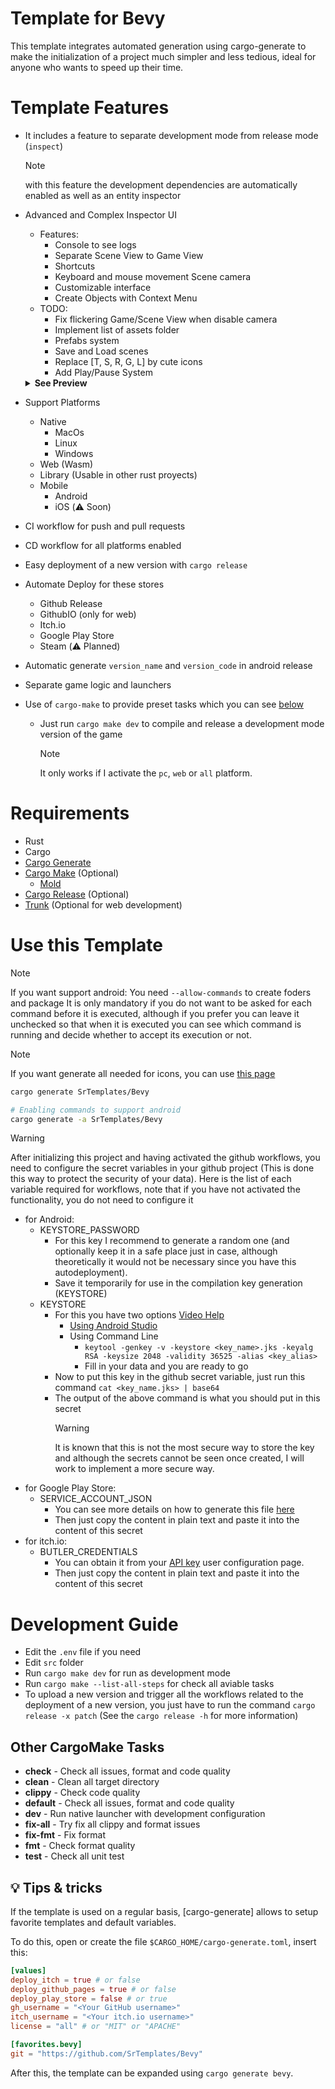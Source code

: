 # Template for Bevy
This template integrates automated generation using cargo-generate to make the initialization of a project much simpler and less tedious, ideal for anyone who wants to speed up their time.

# Template Features
- It includes a feature to separate development mode from release mode (`inspect`)
    > [!NOTE]
    > with this feature the development dependencies are automatically enabled as well as an entity inspector
- Advanced and Complex Inspector UI
    - Features:
        - Console to see logs
        - Separate Scene View to Game View
        - Shortcuts
        - Keyboard and mouse movement Scene camera
        - Customizable interface
        - Create Objects with Context Menu
    - TODO:
        - Fix flickering Game/Scene View when disable camera
        - Implement list of assets folder
        - Prefabs system
        - Save and Load scenes
        - Replace [T, S, R, G, L] by cute icons
        - Add Play/Pause System

    <details>
        <summary><strong>See Preview</strong></summary>
        
    https://github.com/SrTemplates/Bevy/assets/56278796/7a8f4610-e109-491b-9768-3bacf5912767
  
    </details>
-  Support Platforms
    - Native
        - MacOs
        - Linux
        - Windows
    - Web (Wasm)
    - Library (Usable in other rust proyects)
    - Mobile
      - Android
      - iOS (:warning: Soon)
- CI workflow for push and pull requests
- CD workflow for all platforms enabled
- Easy deployment of a new version with `cargo release`
- Automate Deploy for these stores
    - Github Release
    - GithubIO (only for web)
    - Itch.io
    - Google Play Store
    - Steam (:warning: Planned)
- Automatic generate `version_name` and `version_code` in android release
- Separate game logic and launchers
- Use of `cargo-make` to provide preset tasks which you can see [below](#user-content-other-cargomake-tasks)
    - Just run `cargo make dev` to compile and release a development mode version of the game
        > [!NOTE]
        > It only works if I activate the `pc`, `web` or `all` platform.

# Requirements
- Rust
- Cargo
- [Cargo Generate](https://github.com/cargo-generate/cargo-generate)
- [Cargo Make](https://github.com/sagiegurari/cargo-make) (Optional)
    - [Mold](https://github.com/rui314/mold?tab=readme-ov-file)
- [Cargo Release](https://github.com/crate-ci/cargo-release) (Optional)
- [Trunk](https://trunkrs.dev) (Optional for web development)

# Use this Template
> [!NOTE]
> If you want support android:
> You need `--allow-commands` to create foders and package
> It is only mandatory if you do not want to be asked for each command before it is executed, although if you prefer you can leave it unchecked so that when it is executed you can see which command is running and decide whether to accept its execution or not.

> [!NOTE]
> If you want generate all needed for icons, you can use [this page](https://icon.kitchen)

```sh
cargo generate SrTemplates/Bevy

# Enabling commands to support android
cargo generate -a SrTemplates/Bevy
```
> [!WARNING]
> After initializing this project and having activated the github workflows, you need to configure the secret variables in your github project (This is done this way to protect the security of your data).
Here is the list of each variable required for workflows, note that if you have not activated the functionality, you do not need to configure it
- for Android:
    - KEYSTORE_PASSWORD
        - For this key I recommend to generate a random one (and optionally keep it in a safe place just in case, although theoretically it would not be necessary since you have this autodeployment).
        - Save it temporarily for use in the compilation key generation (KEYSTORE)
    - KEYSTORE
        - For this you have two options [Video Help](https://www.youtube.com/watch?v=ipS7SbyR5Yw&ab_channel=FlutterCoding)
            - [Using Android Studio](https://developer.android.com/studio/publish/app-signing?hl=es-419#generate-key)
            - Using Command Line
                - `keytool -genkey -v -keystore <key_name>.jks -keyalg RSA -keysize 2048 -validity 36525 -alias <key_alias>`
                - Fill in your data and you are ready to go
        - Now to put this key in the github secret variable, just run this command `cat <key_name.jks> | base64`
        - The output of the above command is what you should put in this secret
            > [!WARNING]
            > It is known that this is not the most secure way to store the key and although the secrets cannot be seen once created, I will work to implement a more secure way.
- for Google Play Store:
    - SERVICE_ACCOUNT_JSON
        - You can see more details on how to generate this file [here](https://stackoverflow.com/a/69941050)
        - Then just copy the content in plain text and paste it into the content of this secret
- for itch.io:
    - BUTLER_CREDENTIALS
        - You can obtain it from your [API key](https://itch.io/user/settings/api-keys) user configuration page.
        - Then just copy the content in plain text and paste it into the content of this secret

# Development Guide
- Edit the `.env` file if you need
- Edit `src` folder
- Run `cargo make dev` for run as development mode
- Run `cargo make --list-all-steps` for check all aviable tasks
- To upload a new version and trigger all the workflows related to the deployment of a new version, you just have to run the command `cargo release -x patch` (See the `cargo release -h` for more information)

## Other CargoMake Tasks

* **check** - Check all issues, format and code quality
* **clean** - Clean all target directory
* **clippy** - Check code quality
* **default** - Check all issues, format and code quality
* **dev** - Run native launcher with development configuration
* **fix-all** - Try fix all clippy and format issues
* **fix-fmt** - Fix format
* **fmt** - Check format quality
* **test** - Check all unit test

## :bulb: Tips & tricks
If the template is used on a regular basis, [cargo-generate] allows to setup favorite templates and default variables.

To do this, open or create the file `$CARGO_HOME/cargo-generate.toml`, insert this:
```toml
[values]
deploy_itch = true # or false
deploy_github_pages = true # or false
deploy_play_store = false # or true
gh_username = "<Your GitHub username>"
itch_username = "<Your itch.io username>"
license = "all" # or "MIT" or "APACHE"

[favorites.bevy]
git = "https://github.com/SrTemplates/Bevy"
```

After this, the template can be expanded using `cargo generate bevy`.
